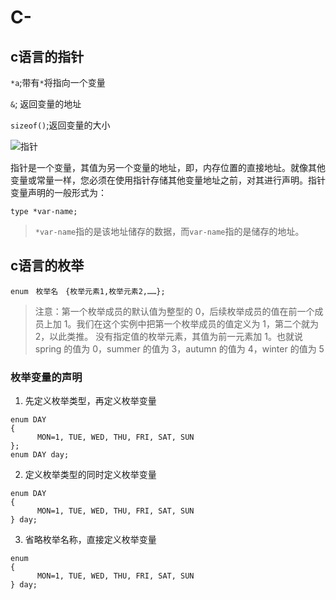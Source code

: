 # C-
## c语言的指针
`*a`;带有`*`将指向一个变量  

`&`; 返回变量的地址  

`sizeof()`;返回变量的大小  

![指针](https://www.runoob.com/wp-content/uploads/2014/09/c-pointer.png)  

指针是一个变量，其值为另一个变量的地址，即，内存位置的直接地址。就像其他变量或常量一样，您必须在使用指针存储其他变量地址之前，对其进行声明。指针变量声明的一般形式为：

`type *var-name;`  
> `*var-name`指的是该地址储存的数据，而`var-name`指的是储存的地址。


## c语言的枚举
`enum　枚举名　{枚举元素1,枚举元素2,……};`  
> 注意：第一个枚举成员的默认值为整型的 0，后续枚举成员的值在前一个成员上加 1。我们在这个实例中把第一个枚举成员的值定义为 1，第二个就为 2，以此类推。
> 没有指定值的枚举元素，其值为前一元素加 1。也就说 spring 的值为 0，summer 的值为 3，autumn 的值为 4，winter 的值为 5  
### 枚举变量的声明
1. 先定义枚举类型，再定义枚举变量
> 
```
enum DAY
{
      MON=1, TUE, WED, THU, FRI, SAT, SUN
};
enum DAY day;
```
2. 定义枚举类型的同时定义枚举变量
> 
```
enum DAY
{
      MON=1, TUE, WED, THU, FRI, SAT, SUN
} day;
```
3. 省略枚举名称，直接定义枚举变量
> 
```
enum
{
      MON=1, TUE, WED, THU, FRI, SAT, SUN
} day;
```
